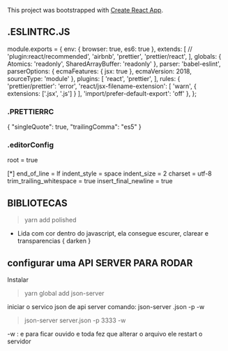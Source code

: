 This project was bootstrapped with [Create React App](https://github.com/facebook/create-react-app).

## .ESLINTRC.JS

module.exports = {
    env: {
        browser: true,
        es6: true
    },
    extends: [
        // 'plugin:react/recommended',
        'airbnb',
        'prettier',
        'prettier/react',
    ],
    globals: {
        Atomics: 'readonly',
        SharedArrayBuffer: 'readonly'
    },
    parser: 'babel-eslint',
    parserOptions: {
        ecmaFeatures: {
            jsx: true
        },
        ecmaVersion: 2018,
        sourceType: 'module'
    },
    plugins: [
        'react',
        'prettier',
    ],
    rules: {
      'prettier/prettier': 'error',
      'react/jsx-filename-extension': [
        'warn',
          { extensions: ['.jsx', '.js'] }
      ],
      'import/prefer-default-export': 'off'
    },
};


### .PRETTIERRC

{
  "singleQuote": true,
  "trailingComma": "es5"
}


### .editorConfig

root = true

[*]
end_of_line = lf
indent_style = space
indent_size = 2
charset = utf-8
trim_trailing_whitespace = true
insert_final_newline = true


## BIBLIOTECAS

> yarn add polished
- Lida com cor dentro do javascript, ela consegue escurer, clarear e transparencias { darken }

## configurar uma API SERVER PARA RODAR
Instalar
> yarn global add json-server

iniciar o servico json de api server
comando: json-server <nomeDoArquivo>.json -p <porta> -w
> json-server server.json -p 3333 -w

-w : e para ficar ouvido e toda fez que alterar o arquivo ele restart o servidor
